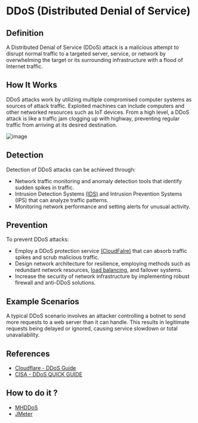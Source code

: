 # DDoS (Distributed Denial of Service)

## Definition

A Distributed Denial of Service (DDoS) attack is a malicious attempt to disrupt normal traffic to a targeted server, service, or network by overwhelming the target or its surrounding infrastructure with a flood of Internet traffic.

## How It Works

DDoS attacks work by utilizing multiple compromised computer systems as sources of attack traffic. Exploited machines can include computers and other networked resources such as IoT devices. From a high level, a DDoS attack is like a traffic jam clogging up with highway, preventing regular traffic from arriving at its desired destination.

![image](https://github.com/GuillaumeDorschner/HackMe/assets/44686652/d4e46ba3-89c6-49dc-b696-ffbaf3e64239)

## Detection

Detection of DDoS attacks can be achieved through:
- Network traffic monitoring and anomaly detection tools that identify sudden spikes in traffic.
- Intrusion Detection Systems [(IDS)](https://en.wikipedia.org/wiki/Intrusion_detection_system) and Intrusion Prevention Systems (IPS) that can analyze traffic patterns.
- Monitoring network performance and setting alerts for unusual activity.

## Prevention

To prevent DDoS attacks:
- Employ a DDoS protection service [(CloudFalre)](https://www.cloudflare.com/ddos/) that can absorb traffic spikes and scrub malicious traffic.
- Design network architecture for resilience, employing methods such as redundant network resources, [load balancing](https://www.nginx.com/), and failover systems.
- Increase the security of network infrastructure by implementing robust firewall and anti-DDoS solutions.

## Example Scenarios

A typical DDoS scenario involves an attacker controlling a botnet to send more requests to a web server than it can handle. This results in legitimate requests being delayed or ignored, causing service slowdown or total unavailability.

## References

- [Cloudflare - DDoS Guide](https://www.cloudflare.com/learning/ddos/what-is-a-ddos-attack/)
- [CISA - DDoS QUICK GUIDE](https://www.cisa.gov/sites/default/files/publications/DDoS%20Quick%20Guide.pdf)

## How to do it ?

- [MHDDoS](https://github.com/MatrixTM/MHDDoS)
- [JMeter](https://jmeter.apache.org/)